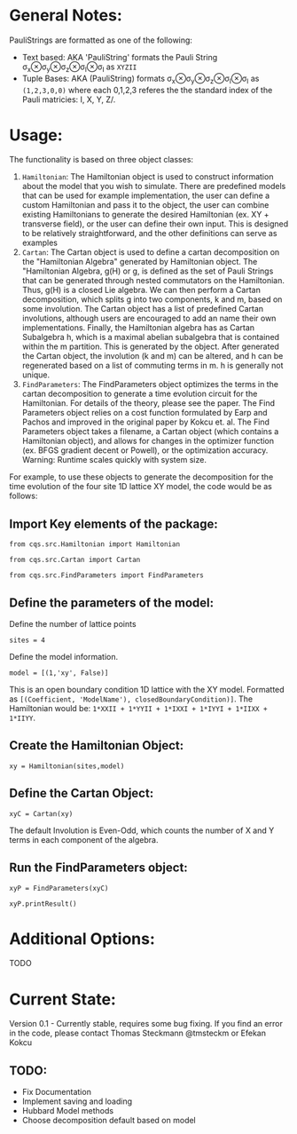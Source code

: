 # General Notes:
PauliStrings are formatted as one of the following:
* Text based: AKA 'PauliString' formats the Pauli String σ<sub>x</sub>⊗σ<sub>y</sub>⊗σ<sub>z</sub>⊗σ<sub>I</sub>⊗σ<sub>I</sub> as `XYZII`
* Tuple Bases: AKA (PauliString) formats σ<sub>x</sub>⊗σ<sub>y</sub>⊗σ<sub>z</sub>⊗σ<sub>I</sub>⊗σ<sub>I</sub> as `(1,2,3,0,0)` where each 0,1,2,3 referes the the standard index of the Pauli matricies: I, X, Y, Z/.
# Usage:
The functionality is based on three object classes:
<ol>
    <li> <code>Hamiltonian</code>: The Hamiltonian object is used to construct information about the model that you wish to simulate. There are predefined models that can be used for example implementation, the user can define a custom Hamiltonian and pass it to the object, the user can combine existing Hamiltonians to generate the desired Hamiltonian (ex. XY + transverse field), or the user can define their own input. This is designed to be relatively straightforward, and the other definitions can serve as examples </li>
    <li> <code>Cartan</code>: The Cartan object is used to define a cartan decomposition on the "Hamiltonian Algebra" generated by Hamiltonian object. The "Hamiltonian Algebra, g(H) or g, is defined as the set of Pauli Strings that can be generated through nested commutators on the Hamiltonian. Thus, g(H) is a closed Lie algebra. We can then perform a Cartan decomposition, which splits g into two components, k and m, based on some involution. The Cartan object has a list of predefined Cartan involutions, although users are encouraged to add an name their own implementations. Finally, the Hamiltonian algebra has as Cartan Subalgebra h, which is a maximal abelian subalgebra that is contained within the m partition. This is generated by the object.  After generated the Cartan object, the involution (k and m) can be altered, and h can be regenerated based on a list of commuting terms in m. h is generally not unique. </li>
    <li> <code>FindParameters</code>: The FindParameters object optimizes the terms in the cartan decomposition to generate a time evolution circuit for the Hamiltonian. For details of the theory, please see the paper. The Find Parameters object relies on a cost function formulated by Earp and Pachos and improved in the original paper by Kokcu et. al. The Find Parameters object takes a filename, a Cartan object (which contains a Hamiltonian object), and allows for changes in the optimizer function (ex. BFGS gradient decent or Powell), or the optimization accuracy. Warning: Runtime scales quickly with system size. </li>
</ol>
For example, to use these objects to generate the decomposition for the time evolution of the four site 1D lattice XY model, the code would be as follows:

## Import Key elements of the package:
`from cqs.src.Hamiltonian import Hamiltonian`

`from cqs.src.Cartan import Cartan`

`from cqs.src.FindParameters import FindParameters`


## Define the parameters of the model:
Define the number of lattice points

`sites = 4`

Define the model information.

`model = [(1,'xy', False)] `

 This is an open boundary condition 1D lattice with the XY model. Formatted as `[(Coefficient, 'ModelName'), closedBoundaryCondition)]`.
The Hamiltonian would be: `1*XXII + 1*YYII + 1*IXXI + 1*IYYI + 1*IIXX + 1*IIYY`. 


## Create the Hamiltonian Object:

`xy = Hamiltonian(sites,model)`

## Define the Cartan Object:

`xyC = Cartan(xy)`

The default Involution is Even-Odd, which counts the number of X and Y terms in each component of the algebra. 

## Run the FindParameters object:

`xyP = FindParameters(xyC)`

`xyP.printResult()`

# Additional Options:
TODO

# Current State:
Version 0.1 - Currently stable, requires some bug fixing. If you find an error in the code, please contact Thomas Steckmann @tmsteckm or Efekan Kokcu

## TODO: 
 * Fix Documentation
 * Implement saving and loading
 * Hubbard Model methods
 * Choose decomposition default based on model

